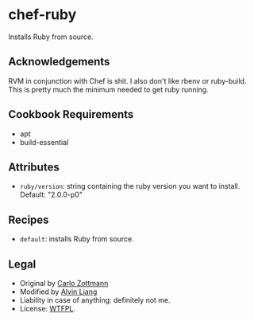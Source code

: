 # chef-ruby

Installs Ruby from source.

## Acknowledgements

RVM in conjunction with Chef is shit. I also don't like rbenv or ruby-build. This is pretty much the minimum needed to get ruby running.


## Cookbook Requirements

* apt
* build-essential


## Attributes

* `ruby/version`: string containing the ruby version you want to install.
  Default: "2.0.0-p0"


## Recipes

* `default`: installs Ruby from source.


## Legal

* Original by [Carlo Zottmann](https://github.com/carlo/)
* Modified by [Alvin Liang](https://github.com/aliang/)
* Liability in case of anything: definitely not me.
* License: [WTFPL](http://en.wikipedia.org/wiki/WTFPL).
